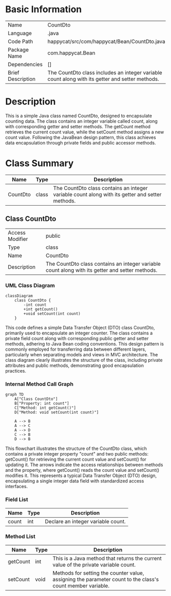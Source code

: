# Basic Information

|      |      |
|------|------|
| Name | CountDto |
| Language | .java |
| Code Path | happycat/src/com/happycat/Bean/CountDto.java |
| Package Name | com.happycat.Bean |
| Dependencies | [] |
| Brief Description | The CountDto class includes an integer variable count along with its getter and setter methods. |

# Description

This is a simple Java class named CountDto, designed to encapsulate counting data. The class contains an integer variable called count, along with corresponding getter and setter methods. The getCount method retrieves the current count value, while the setCount method assigns a new count value. Following the JavaBean design pattern, this class achieves data encapsulation through private fields and public accessor methods.

# Class Summary

| Name   | Type  | Description |
|-------|------|-------------|
| CountDto | class | The CountDto class contains an integer variable count along with its getter and setter methods. |



## Class CountDto

|      |      |
|------|------|
| Access Modifier | public |
| Type | class |
| Name | CountDto |
| Description | The CountDto class contains an integer variable count along with its getter and setter methods. |


### UML Class Diagram

```mermaid
classDiagram
    class CountDto {
        -int count
        +int getCount()
        +void setCount(int count)
    }
```

This code defines a simple Data Transfer Object (DTO) class CountDto, primarily used to encapsulate an integer counter. The class contains a private field count along with corresponding public getter and setter methods, adhering to Java Bean coding conventions. This design pattern is commonly employed for transferring data between different layers, particularly when separating models and views in MVC architecture. The class diagram clearly illustrates the structure of the class, including private attributes and public methods, demonstrating good encapsulation practices.


### Internal Method Call Graph

```mermaid
graph TD
    A["Class CountDto"]
    B["Property: int count"]
    C["Method: int getCount()"]
    D["Method: void setCount(int count)"]
    
    A --> B
    A --> C
    A --> D
    C --> B
    D --> B
```

This flowchart illustrates the structure of the CountDto class, which contains a private integer property "count" and two public methods: getCount() for retrieving the current count value and setCount() for updating it. The arrows indicate the access relationships between methods and the property, where getCount() reads the count value and setCount() modifies it. This represents a typical Data Transfer Object (DTO) design, encapsulating a single integer data field with standardized access interfaces.

### Field List

| Name  | Type  | Description |
|-------|-------|------|
| count | int | Declare an integer variable count. |

### Method List

| Name  | Type  | Description |
|-------|-------|------|
| getCount | int | This is a Java method that returns the current value of the private variable count. |
| setCount | void | Methods for setting the counter value, assigning the parameter count to the class's count member variable. |




